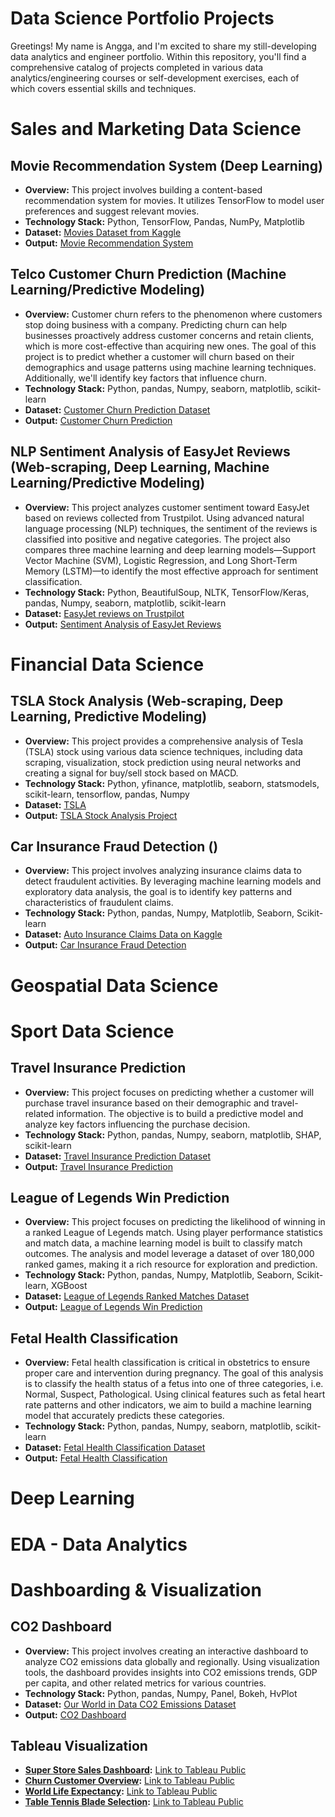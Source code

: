# Data Science Portfolio Projects
Greetings! My name is Angga, and I'm excited to share my still-developing data analytics and engineer portfolio. Within this repository, you'll find a comprehensive catalog of projects completed in various data analytics/engineering courses or self-development exercises, each of which covers essential skills and techniques.

# Sales and Marketing Data Science

## **Movie Recommendation System (Deep Learning)**  
   - **Overview:** This project involves building a content-based recommendation system for movies. It utilizes TensorFlow to model user preferences and suggest relevant movies.
   - **Technology Stack:** Python, TensorFlow, Pandas, NumPy, Matplotlib
   - **Dataset:** [Movies Dataset from Kaggle](https://www.kaggle.com/code/faiqueali/tensorflow-movie-recommender-system)
   - **Output:** [Movie Recommendation System](https://github.com/Fuady/PortfolioProjects/blob/main/Movie_Recommendation_System_TensorFlow.ipynb)

## **Telco Customer Churn Prediction (Machine Learning/Predictive Modeling)**
   - **Overview:** Customer churn refers to the phenomenon where customers stop doing business with a company. Predicting churn can help businesses proactively address customer concerns and retain clients, which is more cost-effective than acquiring new ones. The goal of this project is to predict whether a customer will churn based on their demographics and usage patterns using machine learning techniques. Additionally, we'll identify key factors that influence churn. 
   - **Technology Stack:** Python, pandas, Numpy, seaborn, matplotlib, scikit-learn
   - **Dataset:** [Customer Churn Prediction Dataset](https://www.kaggle.com/code/bhartiprasad17/customer-churn-prediction)
   - **Output:** [Customer Churn Prediction](https://github.com/Fuady/PortfolioProjects/blob/main/Customer_Telco_Churn_Prediction.ipynb)

## **NLP Sentiment Analysis of EasyJet Reviews (Web-scraping, Deep Learning, Machine Learning/Predictive Modeling)**
   - **Overview:** This project analyzes customer sentiment toward EasyJet based on reviews collected from Trustpilot. Using advanced natural language processing (NLP) techniques, the sentiment of the reviews is classified into positive and negative categories. The project also compares three machine learning and deep learning models—Support Vector Machine (SVM), Logistic Regression, and Long Short-Term Memory (LSTM)—to identify the most effective approach for sentiment classification.
   - **Technology Stack:** Python, BeautifulSoup, NLTK, TensorFlow/Keras, pandas, Numpy, seaborn, matplotlib, scikit-learn
   - **Dataset:** [EasyJet reviews on Trustpilot](https://www.trustpilot.com/review/www.easyjet.com)
   - **Output:** [Sentiment Analysis of EasyJet Reviews](https://github.com/Fuady/PortfolioProjects/blob/main/Sentiment_analysis_easyjet.ipynb)

# Financial Data Science

## **TSLA Stock Analysis (Web-scraping, Deep Learning, Predictive Modeling)**
   - **Overview:** This project provides a comprehensive analysis of Tesla (TSLA) stock using various data science techniques, including data scraping, visualization, stock prediction using neural networks and creating a signal for buy/sell stock based on MACD.
   - **Technology Stack:** Python, yfinance, matplotlib, seaborn, statsmodels, scikit-learn, tensorflow, pandas, Numpy
   - **Dataset:** [TSLA](https://finance.yahoo.com/quote/TSLA/)
   - **Output:** [TSLA Stock Analysis Project](https://github.com/Fuady/PortfolioProjects/blob/main/Stock_analysis.ipynb)

## **Car Insurance Fraud Detection ()**  
   - **Overview:** This project involves analyzing insurance claims data to detect fraudulent activities. By leveraging machine learning models and exploratory data analysis, the goal is to identify key patterns and characteristics of fraudulent claims.
   - **Technology Stack:** Python, pandas, Numpy, Matplotlib, Seaborn, Scikit-learn
   - **Dataset:** [Auto Insurance Claims Data on Kaggle](https://www.kaggle.com/datasets/buntyshah/auto-insurance-claims-data)
   - **Output:** [Car Insurance Fraud Detection](https://github.com/Fuady/PortfolioProjects/blob/main/Car%20Insurance%20Fraud%20Detection.ipynb)
     
# Geospatial Data Science

# Sport Data Science

## **Travel Insurance Prediction**
   - **Overview:** This project focuses on predicting whether a customer will purchase travel insurance based on their demographic and travel-related information. The objective is to build a predictive model and analyze key factors influencing the purchase decision. 
   - **Technology Stack:** Python, pandas, Numpy, seaborn, matplotlib, SHAP, scikit-learn
   - **Dataset:** [Travel Insurance Prediction Dataset](https://www.kaggle.com/datasets/tejashvi14/travel-insurance-prediction-data)
   - **Output:** [Travel Insurance Prediction](https://github.com/Fuady/PortfolioProjects/blob/main/Travel_insurance_prediction.ipynb)



## **League of Legends Win Prediction**  
   - **Overview:** This project focuses on predicting the likelihood of winning in a ranked League of Legends match. Using player performance statistics and match data, a machine learning model is built to classify match outcomes. The analysis and model leverage a dataset of over 180,000 ranked games, making it a rich resource for exploration and prediction. 
   - **Technology Stack:** Python, pandas, Numpy, Matplotlib, Seaborn, Scikit-learn, XGBoost
   - **Dataset:** [League of Legends Ranked Matches Dataset](https://www.kaggle.com/paololol/league-of-legends-ranked-matches)
   - **Output:** [League of Legends Win Prediction](https://github.com/Fuady/PortfolioProjects/blob/main/LoL_prediction.ipynb)

## **Fetal Health Classification**
   - **Overview:** Fetal health classification is critical in obstetrics to ensure proper care and intervention during pregnancy. The goal of this analysis is to classify the health status of a fetus into one of three categories, i.e. Normal, Suspect, Pathological. Using clinical features such as fetal heart rate patterns and other indicators, we aim to build a machine learning model that accurately predicts these categories. 
   - **Technology Stack:** Python, pandas, Numpy, seaborn, matplotlib, scikit-learn
   - **Dataset:** [Fetal Health Classification Dataset](https://www.kaggle.com/code/karnikakapoor/fetal-health-classification)
   - **Output:** [Fetal Health Classification](https://github.com/Fuady/PortfolioProjects/blob/main/Fetal%20Health%20Classification.ipynb)



# Deep Learning



# EDA - Data Analytics




# Dashboarding & Visualization

## **CO2 Dashboard**  
   - **Overview:** This project involves creating an interactive dashboard to analyze CO2 emissions data globally and regionally. Using visualization tools, the dashboard provides insights into CO2 emissions trends, GDP per capita, and other related metrics for various countries. 
   - **Technology Stack:** Python, pandas, Numpy, Panel, Bokeh, HvPlot
   - **Dataset:** [Our World in Data CO2 Emissions Dataset](https://github.com/owid/co2-data)
   - **Output:** [CO2 Dashboard](https://github.com/Fuady/PortfolioProjects/blob/main/co2_dashboard.ipynb)

## **Tableau Visualization**
- **[Super Store Sales Dashboard](https://github.com/Fuady/Tableau-Results/blob/main/Dashboard%20Super%20Sales.png):** [Link to Tableau Public](https://public.tableau.com/app/profile/angga.fuady/viz/SuperStoreOverview_16922041483160/Dashboard1)
- **[Churn Customer Overview](https://github.com/Fuady/Tableau-Results/blob/main/Customer_churn_overview.png):** [Link to Tableau Public](https://public.tableau.com/app/profile/angga.fuady/viz/CustomerChurnOverview_16923700539950/Dashboard1)
- **[World Life Expectancy](https://github.com/Fuady/Tableau-Results/blob/main/World_life_expectancy.png):** [Link to Tableau Public](https://public.tableau.com/app/profile/angga.fuady/viz/WorldLifeExpectancy_16622213083270/Dashboard1)
- **[Table Tennis Blade Selection](https://github.com/Fuady/Tableau-Results/blob/main/Table_tennis_blade_selection.png):** [Link to Tableau Public](https://public.tableau.com/app/profile/angga.fuady/viz/ButterflyRubberandBladeSelection/Dashboard1)
